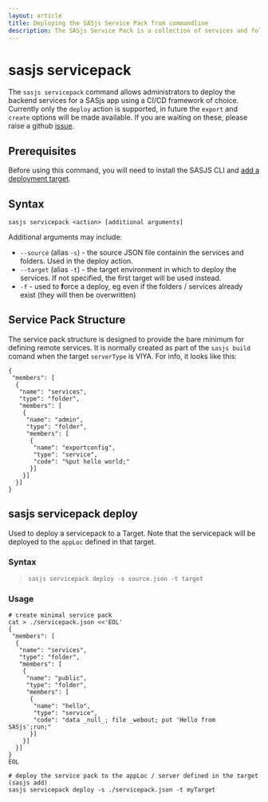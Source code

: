 ```yaml
---
layout: article
title: Deploying the SASjs Service Pack from commandline
description: The SASjs Service Pack is a collection of services and folder objects.  The servicepack command lets you deploy them easily.
---
```


sasjs servicepack
====================

The `sasjs servicepack` command allows administrators to deploy the backend services for a SASjs app using a CI/CD framework of choice.  Currently only the `deploy` action is supported, in future the `export` and `create` options will be made available.  If you are waiting on these, please raise a github [issue](https://github.com/sasjs/cli/issues).



<!--script id="asciicast-FsXbbv87BFPpzVWkVpysftBnI" src="https://asciinema.org/a/FsXbbv87BFPpzVWkVpysftBnI.js" async></script-->

## Prerequisites
Before using this command, you will need to install the SASJS CLI and [add a deployment target](/sasjs-cli-add).

## Syntax

```
sasjs servicepack <action> [additional arguments]
```

Additional arguments may include:

* `--source` (alias `-s`) - the source JSON file containin the services and folders.  Used in the deploy action.
* `--target` (alias `-t`) - the target environment in which to deploy the services.  If not specified, the first target will be used instead.
* `-f` - used to **f**orce a deploy, eg even if the folders / services already exist (they will then be overwritten)

## Service Pack Structure

The service pack structure is designed to provide the bare minimum for defining remote services.  It is normally created as part of the `sasjs build` comand when the target `serverType` is VIYA.  For info, it looks like this:

```
{
 "members": [
  {
   "name": "services",
   "type": "folder",
   "members": [
    {
     "name": "admin",
     "type": "folder",
     "members": [
      {
       "name": "exportconfig",
       "type": "service",
       "code": "%put hello world;"
      }]
    }]
  }]
}
```


## sasjs servicepack deploy

Used to deploy a servicepack to a Target.  Note that the servicepack will be deployed to the `appLoc` defined in that target.

### Syntax

> `sasjs servicepack deploy -s source.json -t target`

### Usage

```
# create minimal service pack
cat > ./servicepack.json <<'EOL'
{
 "members": [
  {
   "name": "services",
   "type": "folder",
   "members": [
    {
     "name": "public",
     "type": "folder",
     "members": [
      {
       "name": "hello",
       "type": "service",
       "code": "data _null_; file _webout; put 'Hello from SASjs';run;"
      }]
    }]
  }]
}
EOL

# deploy the service pack to the appLoc / server defined in the target (sasjs add)
sasjs servicepack deploy -s ./servicepack.json -t myTarget
```
